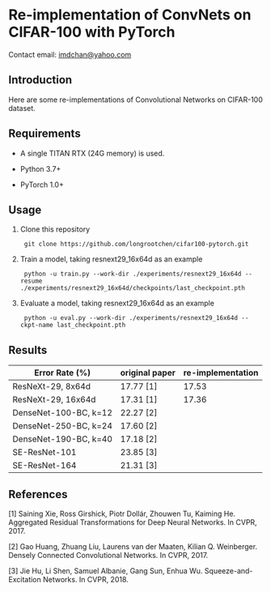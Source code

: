 # Re-implementation of ConvNets on CIFAR-100 with PyTorch

Contact email: imdchan@yahoo.com

## Introduction

Here are some re-implementations of Convolutional Networks on CIFAR-100 dataset.

## Requirements

- A single TITAN RTX (24G memory) is used.

- Python 3.7+

- PyTorch 1.0+

## Usage

1. Clone this repository

        git clone https://github.com/longrootchen/cifar100-pytorch.git

2. Train a model, taking resnext29_16x64d as an example

        python -u train.py --work-dir ./experiments/resnext29_16x64d --resume ./experiments/resnext29_16x64d/checkpoints/last_checkpoint.pth
        
3. Evaluate a model, taking resnext29_16x64d as an example

        python -u eval.py --work-dir ./experiments/resnext29_16x64d --ckpt-name last_checkpoint.pth
        
        
## Results

| Error Rate (%)  | original paper | re-implementation |
| ----- | ----- | ----- |
| ResNeXt-29, 8x64d | 17.77 [1] | 17.53 |
| ResNeXt-29, 16x64d | 17.31 [1] | 17.36 |
| DenseNet-100-BC, k=12 | 22.27 [2] |  |
| DenseNet-250-BC, k=24 | 17.60 [2] |  |
| DenseNet-190-BC, k=40 | 17.18 [2] |  |
| SE-ResNet-101 | 23.85 [3] |  |
| SE-ResNet-164 | 21.31 [3] |  |

## References

[1] Saining Xie, Ross Girshick, Piotr Dollár, Zhouwen Tu, Kaiming He. Aggregated Residual Transformations for Deep Neural Networks. In CVPR, 2017.

[2] Gao Huang, Zhuang Liu, Laurens van der Maaten, Kilian Q. Weinberger. Densely Connected Convolutional Networks. In CVPR, 2017.

[3] Jie Hu, Li Shen, Samuel Albanie, Gang Sun, Enhua Wu. Squeeze-and-Excitation Networks. In CVPR, 2018.
